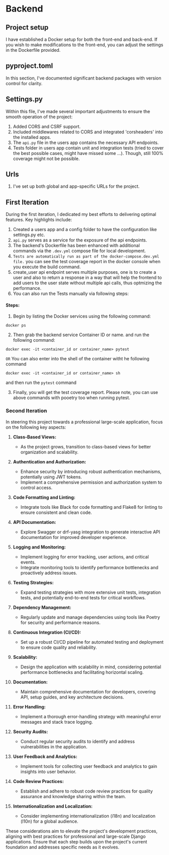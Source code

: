 # Backend


## Project setup

I have established a Docker setup for both the front-end and back-end. If you wish to make modifications to the front-end, you can adjust the settings in the Dockerfile provided.

## pyproject.toml

In this section, I've documented significant backend packages with version control for clarity.

## Settings.py

Within this file, I've made several important adjustments to ensure the smooth operation of the project:

1. Added CORS and CSRF support.
2. Included middlewares related to CORS and integrated 'corsheaders' into the installed apps.
3. The ```api.py``` file in the users app contains the necessary API endpoints.
4. Tests folder in users app contain unit and integration tests (tried to cover the best possible cases, might have missed some ...). Though, still 100% coverage might not be possible.

## Urls
1. I've set up both global and app-specific URLs for the project.

## First Iteration

During the first iteration, I dedicated my best efforts to delivering optimal features. Key highlights include:
1. Created a users app and a config folder to have the configuration like settings.py etc.
2. ``api.py`` serves as a service for the exposure of the api endpoints.
3. The backend's Dockerfile has been enhanced with additional commands via the ``.dev.yml`` compose file for local development.
4. ```Tests are automatically run as part of the docker-compose.dev.yml file.``` you can see the test coverage report in the docker console when you execute the build command.
5. create_user api endpoint serves multiple purposes, one is to create a user and also to return a response in a way that will help the frontend to add users to the user state without multiple api calls, thus optmizing the performance.
6. You can also run the Tests manually via following steps:

#### Steps:
1. Begin by listing the Docker services using the following command:
````
docker ps
````
2. Then grab the backend service Container ID or name. and run the following command:
````
docker exec -it <container_id or container_name> pytest 
`````
```OR``` You can also enter into the shell of the container witht he following command

````
docker exec -it <container_id or container_name> sh
````
and then run the ```pytest``` command

3. Finally, you will get the test coverage report. Please note, you can use above commands with pooetry too when running pytest.


### Second Iteration
In steering this project towards a professional large-scale application, focus on the following key aspects:

1. **Class-Based Views:**
    - As the project grows, transition to class-based views for better organization and scalability.

2. **Authentication and Authorization:**
    - Enhance security by introducing robust authentication mechanisms, potentially using JWT tokens.
    - Implement a comprehensive permission and authorization system to control access.

3. **Code Formatting and Linting:**
    - Integrate tools like Black for code formatting and Flake8 for linting to ensure consistent and clean code.

4. **API Documentation:**
    - Explore Swagger or drf-yasg integration to generate interactive API documentation for improved developer experience.

5. **Logging and Monitoring:**
    - Implement logging for error tracking, user actions, and critical events.
    - Integrate monitoring tools to identify performance bottlenecks and proactively address issues.

6. **Testing Strategies:**
    - Expand testing strategies with more extensive unit tests, integration tests, and potentially end-to-end tests for critical workflows.

7. **Dependency Management:**
    - Regularly update and manage dependencies using tools like Poetry for security and performance reasons.

8. **Continuous Integration (CI/CD):**
    - Set up a robust CI/CD pipeline for automated testing and deployment to ensure code quality and reliability.

9. **Scalability:**
    - Design the application with scalability in mind, considering potential performance bottlenecks and facilitating horizontal scaling.

10. **Documentation:**
    - Maintain comprehensive documentation for developers, covering API, setup guides, and key architecture decisions.

11. **Error Handling:**
    - Implement a thorough error-handling strategy with meaningful error messages and stack trace logging.

12. **Security Audits:**
    - Conduct regular security audits to identify and address vulnerabilities in the application.

13. **User Feedback and Analytics:**
    - Implement tools for collecting user feedback and analytics to gain insights into user behavior.

14. **Code Review Practices:**
    - Establish and adhere to robust code review practices for quality assurance and knowledge sharing within the team.

15. **Internationalization and Localization:**
    - Consider implementing internationalization (i18n) and localization (l10n) for a global audience.

These considerations aim to elevate the project's development practices, aligning with best practices for professional and large-scale Django applications. Ensure that each step builds upon the project's current foundation and addresses specific needs as it evolves.